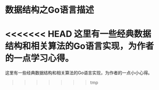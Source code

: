 # 数据结构之Go语言描述
<<<<<<< HEAD
这里有一些经典数据结构和相关算法的Go语言实现，为作者的一点学习心得。
=======
这里有一些经典数据结构和相关算法的Go语言实现，为作者的一点小小心得。
>>>>>>> tmp
